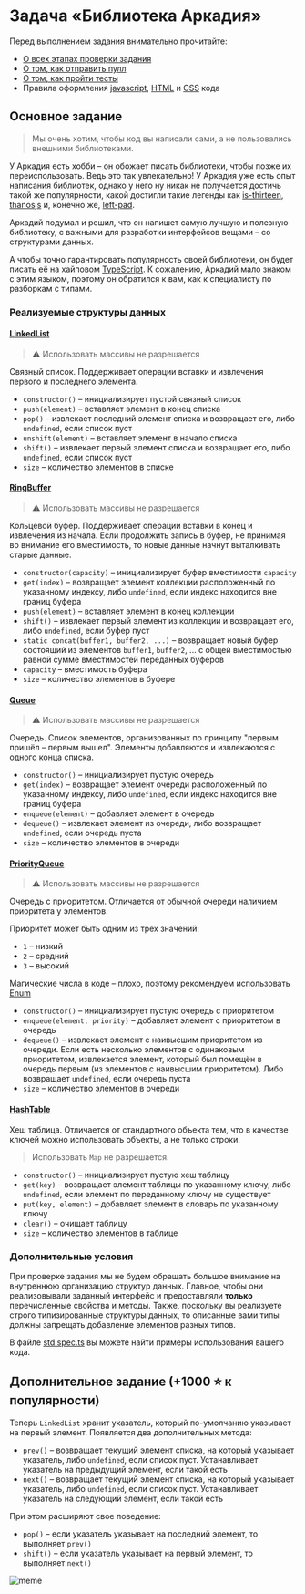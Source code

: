 # Задача «Библиотека Аркадия»

Перед выполнением задания внимательно прочитайте:

- [О всех этапах проверки задания](https://github.com/urfu-2019/guides/blob/master/workflow/overall.md)
- [О том, как отправить пулл](https://github.com/urfu-2019/guides/blob/master/workflow/pull.md)
- [О том, как пройти тесты](https://github.com/urfu-2019/guides/blob/master/workflow/test.md)
- Правила оформления [javascript](https://github.com/urfu-2019/guides/blob/master/codestyle/js.md), [HTML](https://github.com/urfu-2019/guides/blob/master/codestyle/html.md) и [CSS](https://github.com/urfu-2019/guides/blob/master/codestyle/css.md) кода

## Основное задание

> Мы очень хотим, чтобы код вы написали сами, а не пользовались внешними библиотеками.

У Аркадия есть хобби – он обожает писать библиотеки, чтобы позже их переиспользовать. Ведь это так увлекательно! 
У Аркадия уже есть опыт написания библиотек, однако у него ну никак не получается достичь такой же популярности,
какой достигли такие легенды как [is-thirteen](https://github.com/jezen/is-thirteen), [thanosjs](https://thanosjs.org/) и, конечно же, [left-pad](https://github.com/left-pad/left-pad).

Аркадий подумал и решил, что он напишет самую лучшую и полезную библиотеку, с важными для разработки интерфейсов вещами – со структурами данных.

А чтобы точно гарантировать популярность своей библиотеки, он будет писать её на хайповом [TypeScript](https://www.typescriptlang.org/).
К сожалению, Аркадий мало знаком с этим языком, поэтому он обратился к вам, как к специалисту по разборкам с типами.

### Реализуемые структуры данных

#### [LinkedList](https://ru.wikipedia.org/wiki/Связный_список)

> ⚠️ Использовать массивы не разрешается

Связный список. Поддерживает операции вставки и извлечения первого и последнего элемента.

* `constructor()` – инициализирует пустой связный список
* `push(element)` – вставляет элемент в конец списка
* `pop()` – извлекает последний элемент списка и возвращает его, либо `undefined`, если список пуст
* `unshift(element)` – вставляет элемент в начало списка
* `shift()` – извлекает первый элемент списка и возвращает его, либо `undefined`, если список пуст
* `size` – количество элементов в списке

#### [RingBuffer](https://ru.wikipedia.org/wiki/Кольцевой_буфер)

> ⚠️ Использовать массивы не разрешается

Кольцевой буфер. Поддерживает операции вставки в конец и извлечения из начала. Если продолжить запись в буфер, 
не принимая во внимание его вместимость, то новые данные начнут выталкивать старые данные.

* `constructor(capacity)` – инициализирует буфер вместимости `capacity`
* `get(index)` – возвращает элемент коллекции расположенный по указанному индексу, либо `undefined`, если индекс находится вне границ буфера
* `push(element)` – вставляет элемент в конец коллекции
* `shift()` – извлекает первый элемент из коллекции и возвращает его, либо `undefined`, если буфер пуст
* `static concat(buffer1, buffer2, ...)` – возвращает новый буфер состоящий из элементов `buffer1`, `buffer2`, ... с общей вместимостью равной сумме вместимостей переданных буферов
* `capacity` – вместимость буфера
* `size` – количество элементов в буфере

#### [Queue](https://ru.wikipedia.org/wiki/Очередь_(программирование))

> ⚠️ Использовать массивы не разрешается

Очередь. Список элементов, организованных по принципу "первым пришёл – первым вышел". Элементы добавляются и извлекаются с одного конца списка.

* `constructor()` – инициализирует пустую очередь
* `get(index)` – возвращает элемент очереди расположенный по указанному индексу, либо `undefined`, если индекс находится вне границ буфера
* `enqueue(element)` – добавляет элемент в очередь
* `dequeue()` – извлекает элемент из очереди, либо возвращает `undefined`, если очередь пуста
* `size` – количество элементов в очереди

#### [PriorityQueue](https://ru.wikipedia.org/wiki/Очередь_с_приоритетом_(программирование))

> ⚠️ Использовать массивы не разрешается

Очередь с приоритетом. Отличается от обычной очереди наличием приоритета у элементов.

Приоритет может быть одним из трех значений:
* `1` – низкий
* `2` – средний
* `3` – высокий

Магические числа в коде – плохо, поэтому рекомендуем использовать [Enum](https://www.typescriptlang.org/docs/handbook/enums.html)

* `constructor()` – инициализирует пустую очередь с приоритетом
* `enqueue(element, priority)` – добавляет элемент с приоритетом в очередь
* `dequeue()` – извлекает элемент с наивысшим приоритетом из очереди. Если есть несколько элементов с одинаковым приоритетом, извлекается элемент, который был помещён в очередь первым (из элементов с наивысшим приоритетом). Либо возвращает `undefined`, если очередь пуста
* `size` – количество элементов в очереди

#### [HashTable](https://ru.wikipedia.org/wiki/Хеш-таблица)

Хеш таблица. Отличается от стандартного объекта тем, что в качестве ключей можно использовать объекты, а не только строки.

> Использовать `Map` не разрешается.

* `constructor()` – инициализирует пустую хеш таблицу
* `get(key)` – возвращает элемент таблицы по указанному ключу, либо `undefined`, если элемент по переданному ключу не существует
* `put(key, element)` – добавляет элемент в словарь по указанному ключу
* `clear()` – очищает таблицу
* `size` – количество элементов в таблице

### Дополнительные условия

При проверке задания мы не будем обращать большое внимание на внутреннюю организацию структур данных. 
Главное, чтобы они реализовывали заданный интерфейс и предоставляли **только** перечисленные свойства и методы.
Также, поскольку вы реализуете строго типизированные структуры данных, то описанные вами типы должны запрещать добавление
элементов разных типов.

В файле [std.spec.ts](./std.spec.ts) вы можете найти примеры использования вашего кода.

## Дополнительное задание (+1000 ⭐ к популярности)

Теперь `LinkedList` хранит указатель, который по-умолчанию указывает на первый элемент. 
Появляется два дополнительных метода:

* `prev()` – возвращает текущий элемент списка, на который указывает указатель, либо `undefined`, если список пуст. Устанавливает указатель на предыдущий элемент, если такой есть
* `next()` – возвращает текущий элемент списка, на который указывает указатель, либо `undefined`, если список пуст. Устанавливает указатель на следующий элемент, если такой есть

При этом расширяют свое поведение:

* `pop()` – если указатель указывает на последний элемент, то выполняет `prev()`
* `shift()` – если указатель указывает на первый элемент, то выполняет `next()`

![meme](https://user-images.githubusercontent.com/11780431/46891973-35008980-ce85-11e8-8a2d-e916e93c67fc.png)
